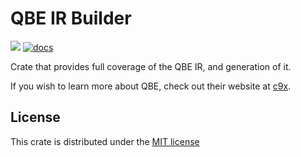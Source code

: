 # QBE IR Builder

[![](https://img.shields.io/crates/v/qbe.svg)](https://crates.io/crates/qbe)
[![docs](https://img.shields.io/badge/docs-docs.rs-blue.svg)](https://docs.rs/qbe)

Crate that provides full coverage of the QBE IR, and generation of it.

If you wish to learn more about QBE, check out their website at [c9x](https://c9x.me/compile/).


## License

This crate is distributed under the [MIT license](LICENSE-MIT)
